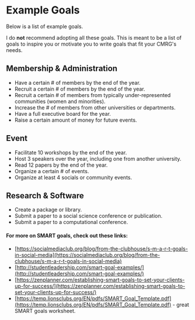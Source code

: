 # Example Goals

Below is a list of example goals. 

I do **not** recommend adopting all these goals. This is meant to be a list of goals to inspire you or motivate you to write goals that fit your CMRG's needs.

## Membership & Administration
* Have a certain # of members by the end of the year.
* Recruit a certain # of members by the end of the year.
* Recruit a certain # of members from typically under-represented communities (women and minorities).
* Increase the # of members from other universities or departments.
* Have a full executive board for the year.
* Raise a certain amount of money for future events.

## Event
* Facilitate 10 workshops by the end of the year.
* Host 3 speakers over the year, including one from another university.
* Read 12 papers by the end of the year.
* Organize a certain # of events.
* Organize at least 4 socials or community events.

## Research & Software
* Create a package or library.
* Submit a paper to a social science conference or publication.
* Submit a paper to a computational conference.

#### For more on SMART goals, check out these links:
* [https://socialmediaclub.org/blog/from-the-clubhouse/s-m-a-r-t-goals-in-social-media](https://socialmediaclub.org/blog/from-the-clubhouse/s-m-a-r-t-goals-in-social-media)
* [http://studentleadership.com/smart-goal-examples/](http://studentleadership.com/smart-goal-examples/)
* [https://zenplanner.com/establishing-smart-goals-to-set-your-clients-up-for-success/](https://zenplanner.com/establishing-smart-goals-to-set-your-clients-up-for-success/)
* [https://temp.lionsclubs.org/EN/pdfs/SMART_Goal_Template.pdf](https://temp.lionsclubs.org/EN/pdfs/SMART_Goal_Template.pdf) - great SMART goals worksheet.
